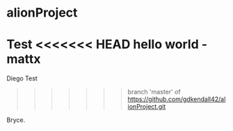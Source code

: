 # alionProject

Test
<<<<<<< HEAD
hello world - mattx
=======

Diego Test
>>>>>>> branch 'master' of https://github.com/gdkendall42/alionProject.git

Bryce.